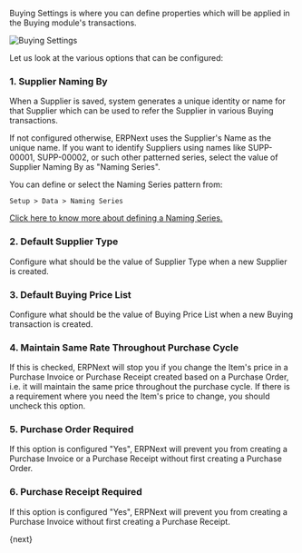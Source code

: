 Buying Settings is where you can define properties which will be applied in the Buying module's transactions. 

![Buying Settings]({{docs_base_url}}/assets/img/buying/buying-settings.png)

Let us look at the various options that can be configured:

### 1. Supplier Naming By

When a Supplier is saved, system generates a unique identity or name for that Supplier which can be used to refer the Supplier in various Buying transactions.

If not configured otherwise, ERPNext uses the Supplier's Name as the unique name. If you want to identify Suppliers using names like SUPP-00001, SUPP-00002, or such other patterned series, select the value of Supplier Naming By as "Naming Series".

You can define or select the Naming Series pattern from:

`Setup > Data > Naming Series`

[Click here to know more about defining a Naming Series.]({{docs_base_url}}/user/manual/en/setting-up/settings/naming-series.html)

### 2. Default Supplier Type

Configure what should be the value of Supplier Type when a new Supplier is created.

### 3. Default Buying Price List

Configure what should be the value of Buying Price List when a new Buying transaction is created.

### 4. Maintain Same Rate Throughout Purchase Cycle

If this is checked, ERPNext will stop you if you change the Item's price in a Purchase Invoice or Purchase Receipt created based on a Purchase Order, i.e. it will maintain the same price throughout the purchase cycle. If there is a requirement where you need the Item's price to change, you should uncheck this option.

### 5. Purchase Order Required

If this option is configured "Yes", ERPNext will prevent you from creating a Purchase Invoice or a Purchase Receipt without first creating a Purchase Order.

### 6. Purchase Receipt Required

If this option is configured "Yes", ERPNext will prevent you from creating a Purchase Invoice without first creating a Purchase Receipt.

{next}
